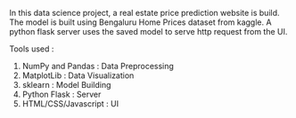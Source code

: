 In this data science project, a real estate price prediction website is build.
The model is built using Bengaluru Home Prices dataset from kaggle.
A python flask server uses the saved model to serve http request from the UI.

Tools used :
1. NumPy and Pandas : Data Preprocessing 
2. MatplotLib : Data Visualization
3. sklearn : Model Building
4. Python Flask : Server
5. HTML/CSS/Javascript : UI
